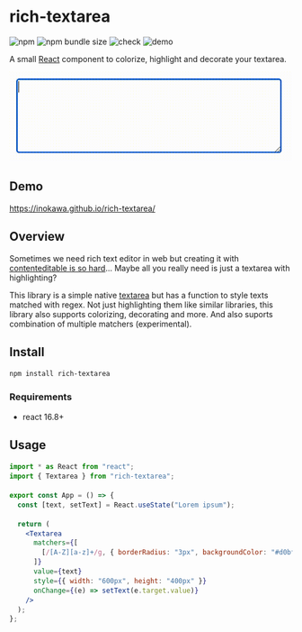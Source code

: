 # rich-textarea

![npm](https://img.shields.io/npm/v/rich-textarea) ![npm bundle size](https://img.shields.io/bundlephobia/minzip/rich-textarea)
![check](https://github.com/inokawa/rich-textarea/workflows/check/badge.svg) ![demo](https://github.com/inokawa/rich-textarea/workflows/demo/badge.svg)

A small [React](https://github.com/facebook/react) component to colorize, highlight and decorate your textarea.

<img src="./sample.gif" width="600px" />

## Demo

https://inokawa.github.io/rich-textarea/

## Overview

Sometimes we need rich text editor in web but creating it with [contenteditable is so hard](https://github.com/grammarly/contenteditable)... Maybe all you really need is just a textarea with highlighting?

This library is a simple native [textarea](https://developer.mozilla.org/en-US/docs/Web/HTML/Element/textarea) but has a function to style texts matched with regex.
Not just highlighting them like similar libraries, this library also supports colorizing, decorating and more.
And also suports combination of multiple matchers (experimental).

## Install

```sh
npm install rich-textarea
```

### Requirements

- react 16.8+

## Usage

```jsx
import * as React from "react";
import { Textarea } from "rich-textarea";

export const App = () => {
  const [text, setText] = React.useState("Lorem ipsum");

  return (
    <Textarea
      matchers={[
        [/[A-Z][a-z]+/g, { borderRadius: "3px", backgroundColor: "#d0bfff" }],
      ]}
      value={text}
      style={{ width: "600px", height: "400px" }}
      onChange={(e) => setText(e.target.value)}
    />
  );
};
```
